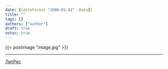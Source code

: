 ```yaml
---
date: {{dateFormat "2006-01-02" .Date}}
title: ""
tags: []
authors: ["author"]
draft: true
notoc: true
---
```


<!-- more -->

{{< postimage "image.jpg" >}}

---

[ЛитРес](https://link)